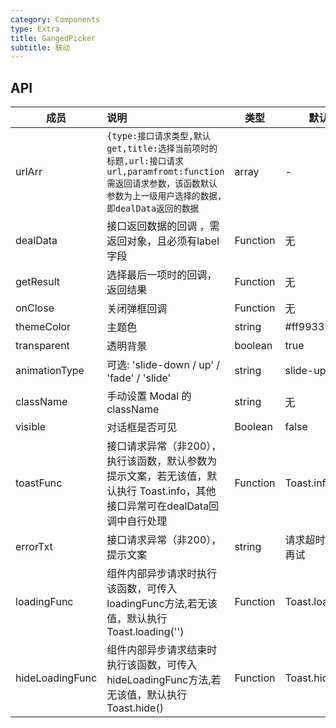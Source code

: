 ```yaml
---
category: Components
type: Extra
title: GangedPicker
subtitle: 联动
---
```



## API

| 成员            | 说明                                                         | 类型     | 默认值             |
| --------------- | :----------------------------------------------------------- | -------- | ------------------ |
| urlArr          | `{type:接口请求类型,默认get,title:选择当前项时的标题,url:接口请求url,paramfromt:function 需返回请求参数，该函数默认参数为上一级用户选择的数据,即dealData返回的数据` | array    | -                  |
| dealData        | 接口返回数据的回调 ，需返回对象，且必须有label字段           | Function | 无                 |
| getResult       | 选择最后一项时的回调，返回结果                               | Function | 无                 |
| onClose         | 关闭弹框回调                                                 | Function | 无                 |
| themeColor      | 主题色                                                       | string   | #ff9933            |
| transparent     | 透明背景                                                     | boolean  | true               |
| animationType   | 可选: 'slide-down / up' / 'fade' / 'slide'                   | string   | slide-up           |
| className       | 手动设置 Modal 的 className                                  | string   | 无                 |
| visible         | 对话框是否可见                                               | Boolean  | false              |
| toastFunc       | 接口请求异常（非200），执行该函数，默认参数为提示文案，若无该值，默认执行 Toast.info，其他接口异常可在dealData回调中自行处理 | Function | Toast.info         |
| errorTxt        | 接口请求异常（非200），提示文案                              | string   | 请求超时请稍后再试 |
| loadingFunc     | 组件内部异步请求时执行该函数，可传入loadingFunc方法,若无该值，默认执行Toast.loading('') | Function | Toast.loading('')  |
| hideLoadingFunc | 组件内部异步请求结束时执行该函数，可传入hideLoadingFunc方法,若无该值，默认执行Toast.hide() | Function | Toast.hide()       |


